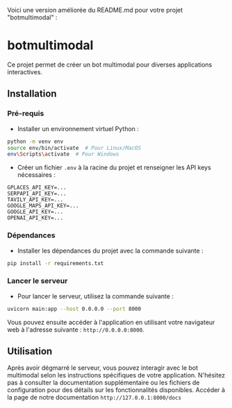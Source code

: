 Voici une version améliorée du README.md pour votre projet "botmultimodal" :


# botmultimodal

Ce projet permet de créer un bot multimodal pour diverses applications interactives.

## Installation

### Pré-requis

- Installer un environnement virtuel Python :

```bash
python -m venv env
source env/bin/activate  # Pour Linux/MacOS
env\Scripts\activate  # Pour Windows
```

- Créer un fichier `.env` à la racine du projet et renseigner les API keys nécessaires :

```
GPLACES_API_KEY=...
SERPAPI_API_KEY=...
TAVILY_API_KEY=...
GOOGLE_MAPS_API_KEY=...
GOOGLE_API_KEY=...
OPENAI_API_KEY=...
```

### Dépendances

- Installer les dépendances du projet avec la commande suivante :

```bash
pip install -r requirements.txt
```

### Lancer le serveur

- Pour lancer le serveur, utilisez la commande suivante :

```bash
uvicorn main:app --host 0.0.0.0 --port 8000
```

Vous pouvez ensuite accéder à l'application en utilisant votre navigateur web à l'adresse suivante : `http://0.0.0.0:8000`.

## Utilisation

Après avoir dégmarré le serveur, vous pouvez interagir avec le bot multimodal selon les instructions spécifiques de votre application. N'hésitez pas à consulter la documentation supplémentaire ou les fichiers de configuration pour des détails sur les fonctionnalités disponibles.
Accéder à la page de notre documentation `http://127.0.0.1:8000/docs`